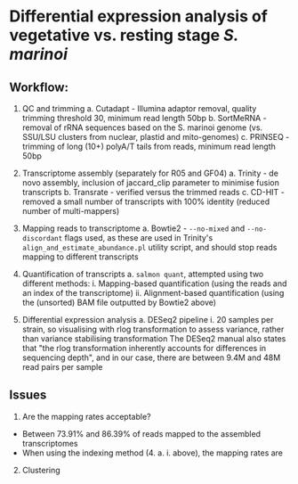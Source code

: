 # Differential expression analysis of vegetative vs. resting stage _S. marinoi_

## Workflow:

1. QC and trimming
  a. Cutadapt - Illumina adaptor removal, quality trimming threshold 30, minimum read length 50bp
  b. SortMeRNA - removal of rRNA sequences based on the S. marinoi genome (vs. SSU/LSU clusters from nuclear, plastid and mito-genomes)
  c. PRINSEQ - trimming of long (10+) polyA/T tails from reads, minimum read length 50bp

2. Transcriptome assembly (separately for R05 and GF04)
  a. Trinity - de novo assembly, inclusion of jaccard_clip parameter to minimise fusion transcripts
  b. Transrate - verified versus the trimmed reads
  c. CD-HIT - removed a small number of transcripts with 100% identity (reduced number of multi-mappers)

3. Mapping reads to transcriptome
  a. Bowtie2 - `--no-mixed` and `--no-discordant` flags used, as these are used in Trinity's `align_and_estimate_abundance.pl` utility script,
     and should stop reads mapping to different transcripts

4. Quantification of transcripts
  a. `salmon quant`, attempted using two different methods:
    i. Mapping-based quantification (using the reads and an index of the transcriptome)
    ii. Alignment-based quantification (using the (unsorted) BAM file outputted by Bowtie2 above)

5. Differential expression analysis
  a. DESeq2 pipeline
    i. 20 samples per strain, so visualising with rlog transformation to assess variance, rather than variance stabilising transformation
       The DESeq2 manual also states that "the rlog transformation inherently accounts for differences in sequencing depth",
       and in our case, there are between 9.4M and 48M read pairs per sample

## Issues

1. Are the mapping rates acceptable?
  * Between 73.91% and 86.39% of reads mapped to the assembled transcriptomes
  * When using the indexing method (4. a. i. above), the mapping rates are

2. Clustering
